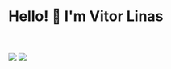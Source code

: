 ### <h1>Hello! 👋 I'm Vitor Linas<h1>
<br>
 <a href = "mailto:vitorgabriellinas@gmail.com"><img src="https://img.shields.io/badge/-Gmail-%23333?style=for-the-badge&logo=gmail&logoColor=white" target="_blank"></a>
<a href="https://www.linkedin.com/in/vitor-linas-113a151b5?lipi=urn%3Ali%3Apage%3Ad_flagship3_profile_view_base_contact_details%3BtSjLs18jRu6LYV1LBhwtCw%3D%3D" target="_blank"><img src="https://img.shields.io/badge/-LinkedIn-%230077B5?style=for-the-badge&logo=linkedin&logoColor=white" target="_blank"></a> 
